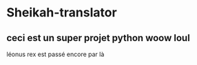 # Sheikah-translator
## ceci est un super projet python woow loul
léonus rex est passé encore par là
